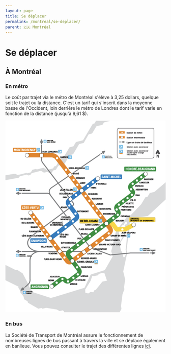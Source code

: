```yaml
---
layout: page
title: Se déplacer
permalink: /montreal/se-deplacer/
parent: 🇨🇦 Montréal
---
```


# Se déplacer

## À Montréal

### En métro

Le coût par trajet via le métro de Montréal s'élève à  3,25 dollars, quelque soit le trajet ou la distance. C'est un tarif qui s'inscrit dans la moyenne basse de l'Occident, loin derrière le métro de Londres dont le tarif varie en fonction de la distance (jusqu'à  9,61 $).

![Carte du réseau de métro](/assets/images/montreal/metro_montreal.png)

### En bus

La Société de Transport de Montréal assure le fonctionnement de nombreuses lignes de bus passant à travers la ville et se déplace également en banlieue. Vous pouvez consulter le trajet des différentes lignes [ici](https://www.stm.info/fr/infos/reseaux/bus).
